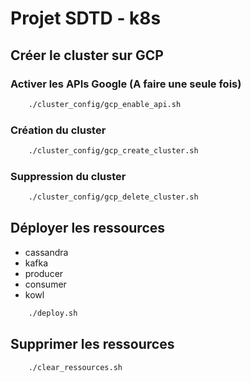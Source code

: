 # Projet SDTD - k8s


## Créer le cluster sur GCP

### Activer les APIs Google (A faire une seule fois)

```bash
    ./cluster_config/gcp_enable_api.sh
```

### Création du cluster

```bash
    ./cluster_config/gcp_create_cluster.sh
```

### Suppression du cluster

```bash
    ./cluster_config/gcp_delete_cluster.sh
```

## Déployer les ressources

- cassandra
- kafka
- producer
- consumer
- kowl

```bash
    ./deploy.sh
```

## Supprimer les ressources

```bash
    ./clear_ressources.sh
```